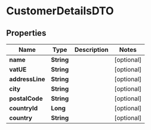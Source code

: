 # CustomerDetailsDTO

## Properties
Name | Type | Description | Notes
------------ | ------------- | ------------- | -------------
**name** | **String** |  |  [optional]
**vatUE** | **String** |  |  [optional]
**addressLine** | **String** |  |  [optional]
**city** | **String** |  |  [optional]
**postalCode** | **String** |  |  [optional]
**countryId** | **Long** |  |  [optional]
**country** | **String** |  |  [optional]
